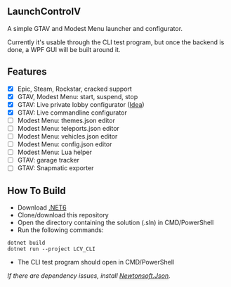 ## LaunchControlV

A simple GTAV and Modest Menu launcher and configurator.

Currently it's usable through the CLI test program, but once the backend is done, a WPF GUI will be built around it.

## Features

- [x] Epic, Steam, Rockstar, cracked support
- [x] GTAV, Modest Menu: start, suspend, stop
- [x] GTAV: Live private lobby configurator ([Idea](https://www.unknowncheats.me/forum/grand-theft-auto-v/488229-gta-public-solo-session.html))
- [x] GTAV: Live commandline configurator
- [ ] Modest Menu: themes.json editor
- [ ] Modest Menu: teleports.json editor
- [ ] Modest Menu: vehicles.json editor
- [ ] Modest Menu: config.json editor
- [ ] Modest Menu: Lua helper
- [ ] GTAV: garage tracker
- [ ] GTAV: Snapmatic exporter

## How To Build

- Download [.NET6](https://dotnet.microsoft.com/en-us/download/dotnet/6.0)
- Clone/download this repository
- Open the directory containing the solution (.sln) in CMD/PowerShell
- Run the following commands:
```
dotnet build
dotnet run --project LCV_CLI
```
- The CLI test program should open in CMD/PowerShell

*If there are dependency issues, install [Newtonsoft.Json](https://www.nuget.org/packages/Newtonsoft.Json).*
